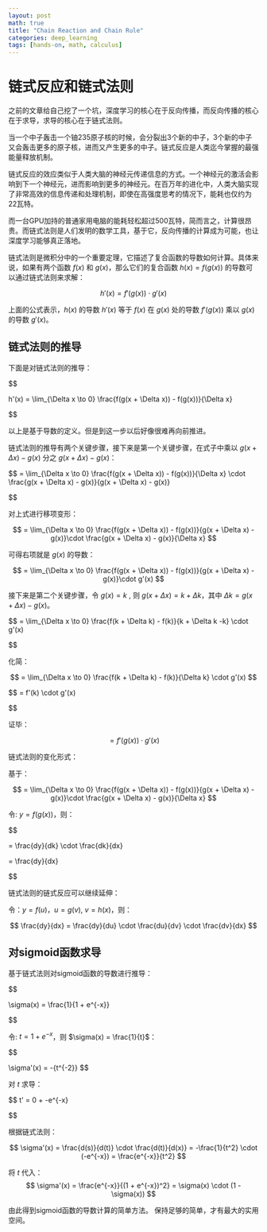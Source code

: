 ```yaml
---
layout: post
math: true
title: "Chain Reaction and Chain Rule"
categories: deep_learning
tags: [hands-on, math, calculus]
---
```


# 链式反应和链式法则

之前的文章给自己挖了一个坑，深度学习的核心在于反向传播，而反向传播的核心在于求导，求导的核心在于链式法则。

当一个中子轰击一个铀235原子核的时候，会分裂出3个新的中子，3个新的中子又会轰击更多的原子核，进而又产生更多的中子。链式反应是人类迄今掌握的最强能量释放机制。

链式反应的效应类似于人类大脑的神经元传递信息的方式。一个神经元的激活会影响到下一个神经元，进而影响到更多的神经元。在百万年的进化中，人类大脑实现了非常高效的信息传递和处理机制，即使在高强度思考的情况下，能耗也仅约为22瓦特。

而一台GPU加持的普通家用电脑的能耗轻松超过500瓦特，简而言之，计算很昂贵。而链式法则是人们发明的数学工具，基于它，反向传播的计算成为可能，也让深度学习能够真正落地。

链式法则是微积分中的一个重要定理，它描述了复合函数的导数如何计算。具体来说，如果有两个函数 $f(x)$ 和 $g(x)$，那么它们的复合函数 $h(x) = f(g(x))$ 的导数可以通过链式法则来求解：

$$
h'(x) = f'(g(x)) \cdot g'(x)
$$

上面的公式表示，$h(x)$ 的导数 $h'(x)$ 等于 $f(x)$ 在 $g(x)$ 处的导数 $f'(g(x))$ 乘以 $g(x)$ 的导数 $g'(x)$。

## 链式法则的推导

下面是对链式法则的推导：

$$

h'(x) = \lim_{\Delta x \to 0} \frac{f(g(x + \Delta x)) - f(g(x))}{\Delta x}

$$

以上是基于导数的定义。但是到这一步以后好像很难再向前推进。

链式法则的推导有两个关键步骤，接下来是第一个关键步骤，在式子中乘以 $g(x + \Delta x) - g(x)$ 分之 $g(x + \Delta x) - g(x)$：

$$
= \lim_{\Delta x \to 0} \frac{f(g(x + \Delta x)) - f(g(x))}{\Delta x} \cdot \frac{g(x + \Delta x) - g(x)}{g(x + \Delta x) - g(x)}

$$

对上式进行移项变形：

$$
= \lim_{\Delta x \to 0} \frac{f(g(x + \Delta x)) - f(g(x))}{g(x + \Delta x) - g(x)}\cdot \frac{g(x + \Delta x) - g(x)}{\Delta x}
$$

可得右项就是 $g(x)$ 的导数：

$$
= \lim_{\Delta x \to 0} \frac{f(g(x + \Delta x)) - f(g(x))}{g(x + \Delta x) - g(x)}\cdot g'(x)
$$

接下来是第二个关键步骤，令 $g(x) = k$ , 则 $g(x+\Delta x) = k + \Delta k$，其中 $\Delta k = g(x+\Delta x) - g(x)$。

$$
= \lim_{\Delta x \to 0} \frac{f(k + \Delta k) - f(k)}{k + \Delta k -k} \cdot g'(x)

$$

化简：

$$
= \lim_{\Delta x \to 0} \frac{f(k + \Delta k) - f(k)}{\Delta k} \cdot g'(x)
$$

$$
= f'(k) \cdot g'(x)

$$

证毕：

$$
= f'(g(x)) \cdot g'(x)
$$

链式法则的变化形式：

基于：

$$
= \lim_{\Delta x \to 0} \frac{f(g(x + \Delta x)) - f(g(x))}{g(x + \Delta x) - g(x)}\cdot \frac{g(x + \Delta x) - g(x)}{\Delta x}
$$

令: $y = f(g(x))$，则：

$$

= \frac{dy}{dk} \cdot \frac{dk}{dx}

= \frac{dy}{dx}

$$

链式法则的链式反应可以继续延伸：

令：$y = f(u)$，$u = g(v)$, $v = h(x)$，则：

$$
\frac{dy}{dx} = \frac{dy}{du} \cdot \frac{du}{dv} \cdot \frac{dv}{dx}
$$

## 对sigmoid函数求导

基于链式法则对sigmoid函数的导数进行推导：

$$

\sigma(x) = \frac{1}{1 + e^{-x}}

$$

令: $t = 1 + e^{-x}$，则 $\sigma(x) = \frac{1}{t}$：

$$

\sigma'(x) = -{t^{-2}}
$$

对 $t$ 求导：

$$
t' = 0 + -e^{-x}

$$

根据链式法则：

$$
\sigma'(x) = \frac{d(s)}{d(t)} \cdot \frac{d(t)}{d(x)} = -\frac{1}{t^2} \cdot (-e^{-x}) = \frac{e^{-x}}{t^2}
$$

将 $t$ 代入：
$$
\sigma'(x) = \frac{e^{-x}}{(1 + e^{-x})^2} = \sigma(x) \cdot (1 - \sigma(x))
$$

由此得到sigmoid函数的导数计算的简单方法。
保持足够的简单，才有最大的实用空间。
